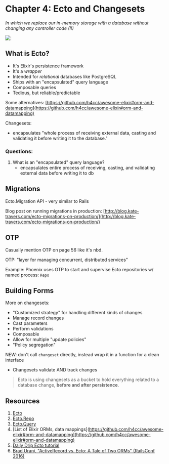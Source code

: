 # Chapter 4: Ecto and Changesets

_In which we replace our in-memory storage with a database without changing any controller code (!!)_

![](https://media.giphy.com/media/12mgnOzTJzwtjy/giphy.gif)

## What is Ecto?

- It's Elixir's persistence framework
- It's a _wrapper_
- Intended for _relational_ databases like PostgreSQL
- Ships with an "encapsulated" query language
- Composable queries
- Tedious, but reliable/predictable

Some alternatives: [https://github.com/h4cc/awesome-elixir#orm-and-datamapping](https://github.com/h4cc/awesome-elixir#orm-and-datamapping)

Changesets:  
- encapsulates "whole process of receiving external data, casting and validating it before writing it to the database."


### Questions:

1. What is an "encapsulated" query language?
    - encapsulates entire process of receiving, casting, and validating external data before writing it to db


## Migrations

Ecto.Migration API - very similar to Rails

Blog post on running migrations in production: [http://blog.kate-travers.com/ecto-migrations-on-production/](http://blog.kate-travers.com/ecto-migrations-on-production/)

## OTP

Casually mention OTP on page 56 like it's nbd.

OTP: "layer for managing concurrent, distributed services"

Example: Phoenix uses OTP to start and supervise Ecto repositories w/ named process: `Repo`

## Building Forms

More on changesets:
- "Customized strategy" for handling different kinds of changes
- Manage record changes
- Cast parameters
- Perform validations
- Composable
- Allow for multiple "update policies"
- "Policy segregation"

NEW: don't call `changeset` directly, instead wrap it in a function for a clean interface

- Changesets validate AND track changes

> Ecto is using changesets as a bucket to hold everything related to a database change, **before and after persistence**.


## Resources

1. [Ecto](https://hexdocs.pm/ecto/Ecto.html)
2. [Ecto.Repo](https://hexdocs.pm/ecto/Ecto.Repo.html)
3. [Ecto.Query](https://hexdocs.pm/ecto/Ecto.Query.html)
4. [List of Elixir ORMs, data mappings](https://github.com/h4cc/awesome-elixir#orm-and-datamapping](https://github.com/h4cc/awesome-elixir#orm-and-datamapping)
5. [Daily Drip Ecto tutorial](https://www.dailydrip.com/topics/elixir/drips/ecto-basics)
6. [Brad Urani, "ActiveRecord vs. Ecto: A Tale of Two ORMs" (RailsConf 2016)](https://youtu.be/_wD25uHx_Sw)
